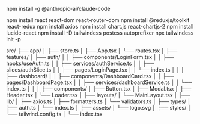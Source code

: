 
npm install -g @anthropic-ai/claude-code

npm install react react-dom react-router-dom
npm install @reduxjs/toolkit react-redux
npm install axios
npm install chart.js react-chartjs-2
npm install lucide-react
npm install -D tailwindcss postcss autoprefixer
npx tailwindcss init -p


src/
├── app/
│   ├── store.ts
│   ├── App.tsx
│   └── routes.tsx
│
├── features/
│   ├── auth/
│   │   ├── components/LoginForm.tsx
│   │   ├── hooks/useAuth.ts
│   │   ├── services/authService.ts
│   │   ├── slices/authSlice.ts
│   │   ├── pages/LoginPage.tsx
│   │   └── index.ts
│   │
│   ├── dashboard/
│   │   ├── components/DashboardCard.tsx
│   │   ├── pages/DashboardPage.tsx
│   │   ├── services/dashboardService.ts
│   │   └── index.ts
│   │
│
├── components/
│   ├── Button.tsx
│   ├── Modal.tsx
│   ├── Header.tsx
│   └── Loader.tsx
│
├── layouts/
│   └── MainLayout.tsx
│
├── lib/
│   ├── axios.ts
│   ├── formatters.ts
│   └── validators.ts
│
├── types/
│   ├── auth.ts
│   └── index.ts
│
├── assets/
│   └── logo.svg
│
├── styles/
│   └── tailwind.config.ts
│
└── index.tsx